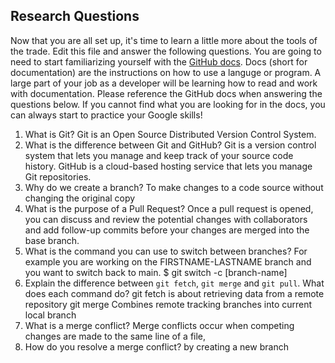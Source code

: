## Research Questions 

Now that you are all set up, it's time to learn a little more about the tools of the trade. Edit this file and answer the following questions. You are going to need to start familiarizing yourself with the [GitHub docs](https://docs.github.com/en). Docs (short for documentation) are the instructions on how to use a languge or program. A large part of your job as a developer will be learning how to read and work with documentation. Please reference the GitHub docs when answering the questions below. If you cannot find what you are looking for in the docs, you can always start to practice your Google skills!

1. What is Git? 
Git is an Open Source Distributed Version Control System.
2. What is the difference between Git and GitHub?
 Git is a version control system that lets you manage and keep track of your source code history. GitHub is a cloud-based hosting service that lets you manage Git repositories.
3. Why do we create a branch?
To make changes to a code source without changing the original copy
4. What is the purpose of a Pull Request?
Once a pull request is opened, you can discuss and review the potential changes with collaborators and add follow-up commits before your changes are merged into the base branch.
5. What is the command you can use to switch between branches? For example you are working on the FIRSTNAME-LASTNAME branch and you want to switch back to main.
$ git switch -c [branch-name]
6. Explain the difference between `git fetch`, `git merge` and `git pull`. What does each command do?
git fetch is about retrieving data from a remote repository
git merge Combines remote tracking branches into current local branch
7. What is a merge conflict?
Merge conflicts occur when competing changes are made to the same line of a file, 
8. How do you resolve a merge conflict?
by creating a new branch
